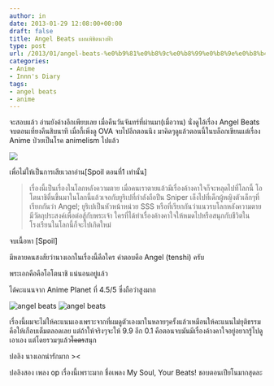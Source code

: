 ```yaml
---
author: in
date: 2013-01-29 12:08:00+00:00
draft: false
title: Angel Beats แผนพิชิตนางฟ้า
type: post
url: /2013/01/angel-beats-%e0%b9%81%e0%b8%9c%e0%b8%99%e0%b8%9e%e0%b8%b4%e0%b8%8a%e0%b8%b4%e0%b8%95%e0%b8%99%e0%b8%b2%e0%b8%87%e0%b8%9f%e0%b9%89%e0%b8%b2/
categories:
- Anime
- Innn's Diary
tags:
- angel beats
- anime
---
```


จะสอบแล้ว อ่านยังค้างอีกเพียบเลย เมื่อคืนวันจันทร์ที่ผ่านมา(เมื่อวาน) นั่งดูไอ้เรื่อง Angel Beats จบตอนเที่ยงคืนสิบนาที เมื่อกี้เพิ่งดู OVA จบไปอีกตอนนึง มาคิดๆดูแล้วตอนนี้ในบล็อกเขียนแต่เรื่อง Anime ป่วยเป็นโรค animelism ไปแล้ว

![](http://coverjunction.s3.amazonaws.com/2012/242/2ad774c5-aeba-4844-8251-0f38b0acf412.jpg)


เพื่อไม่ให้เป็นการเสียเวลาอ่าน[Spoil ตอนที่1 เท่านั้น]


<blockquote>เรื่องนี้เป็นเรื่องในโลกหลังความตาย เมื่อคนเราตายแล้วมีเรื่องค้างคาใจก็จะหลุดไปที่โลกนี้ โอโตนาชิตื่นขึ้นมาในโลกนี้แล้วเจอกับยูริเปที่กำลังถือปืน Sniper เล็งไปที่เด็กผู้หญิงตัวเล็กๆที่เรียกกันว่า Angel; ยูริเปเป็นหัวหน้าหน่วย SSS หรือที่เรียกกันว่าแนวรบโลกหลังความตาย มีวัตถุประสงค์เพื่อต่อสู้กับพระเจ้า ใครที่ได้ทำเรื่องค้างคาใจให้หมดไปหรือสนุกกับชีวิตในโรงเรียนในโลกนี้ก็จะไปเกิดใหม่</blockquote>


จบเนื้อหา [Spoil]

มีหลายคนสงสัยว่านางเอกในเรื่องนี้คือใคร คำตอบคือ Angel (tenshi) ครับ

พระเอกคือคือโอโตนาชิ แน่นอนอยู่แล้ว

ได้คะแนนจาก Anime Planet ที่ 4.5/5 ซึ่งถือว่าสูงมาก

![angel beats](https://www.innnblog.com/wp-content/uploads/2013/01/angel-beats-300x168.png)
![angel beats](https://www.innnblog.com/wp-content/uploads/2013/01/angle-beats-225x300.png)


เรื่องนี้ผมจะไม่ให้คะแนนเองเพราะจากที่ผมดูตัวเองมาในหลายๆครั้งแล้วเหมือนให้คะแนนไม่ยุติธรรมคือให้เกือบเต็มตลอดเลย แต่ถ้าให้จริงๆจะให้ 9.9 อีก 0.1 คือตอนจบมันมีเรื่องค้างคาใจอยู่อยากรู้ไปดูเอาเอง แต่โดยรวมๆแล้ว<del>โคตร</del>สนุก

ปอลิง นางเอกน่ารักมาก ><

ปอลิงสอง เพลง op เรื่องนี้เพราะมาก ชื่อเพลง My Soul, Your Beats! ชอบตอนเปียโนมากสุดละ
